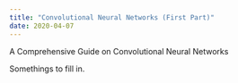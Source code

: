 ```yaml
---
title: "Convolutional Neural Networks (First Part)"
date: 2020-04-07
---
```

A Comprehensive Guide on Convolutional Neural Networks

Somethings to fill in.
